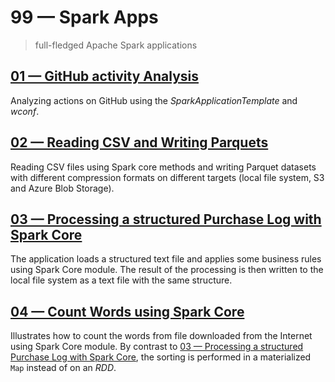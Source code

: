 # 99 &mdash; Spark Apps
> full-fledged Apache Spark applications

## [01 &mdash; GitHub activity Analysis ](./001-github-activity-analysis/)
Analyzing actions on GitHub using the *SparkApplicationTemplate* and *wconf*.

## [02 &mdash; Reading CSV and Writing Parquets](./002-read-csv-write-dataset/)
Reading CSV files using Spark core methods and writing Parquet datasets with different compression formats on different targets (local file system, S3 and Azure Blob Storage).

## [03 &mdash; Processing a structured Purchase Log with Spark Core](./003-complimentary-customer-gifts/)
The application loads a structured text file and applies some business rules using Spark Core module. The result of the processing is then written to the local file system as a text file with the same structure.

## [04 &mdash; Count Words using Spark Core](./004-count-words/)
Illustrates how to count the words from file downloaded from the Internet using Spark Core module. By contrast to [03 &mdash; Processing a structured Purchase Log with Spark Core](./003-complimentary-customer-gifts/), the sorting is performed in a materialized `Map` instead of on an *RDD*.
